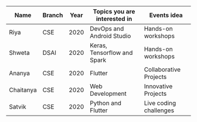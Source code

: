 
| Name| Branch | Year | Topics you are interested in | Events idea |
| ------------| ----------- | -------- |-------------------|----------------------|
| Riya | CSE | 2020 | DevOps and Android Studio | Hands-on workshops |
| Shweta | DSAI | 2020 | Keras, Tensorflow and Spark | Hands-on workshops |
| Ananya | CSE | 2020 | Flutter | Collaborative Projects |
| Chaitanya | CSE | 2020 | Web Development | Innovative Projects |
| Satvik | CSE | 2020 | Python and Flutter | Live coding challenges |
